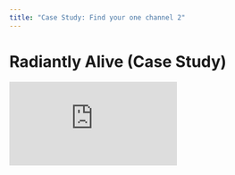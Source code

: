 ```yaml
---
title: "Case Study: Find your one channel 2"
---
```


# Radiantly Alive (Case Study)

<div class='embed-container'><iframe src='https://player.vimeo.com/video/221739162' frameborder='0' webkitAllowFullScreen mozallowfullscreen allowFullScreen></iframe></div>